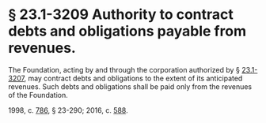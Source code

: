 # § 23.1-3209 Authority to contract debts and obligations payable from revenues.

<p>The Foundation, acting by and through the corporation authorized by § <a href='http://law.lis.virginia.gov/vacode/23.1-3207/'>23.1-3207</a>, may contract debts and obligations to the extent of its anticipated revenues. Such debts and obligations shall be paid only from the revenues of the Foundation.</p><p>1998, c. <a href='http://lis.virginia.gov/cgi-bin/legp604.exe?981+ful+CHAP0786'>786</a>, § 23-290; 2016, c. <a href='http://lis.virginia.gov/cgi-bin/legp604.exe?161+ful+CHAP0588'>588</a>.</p>